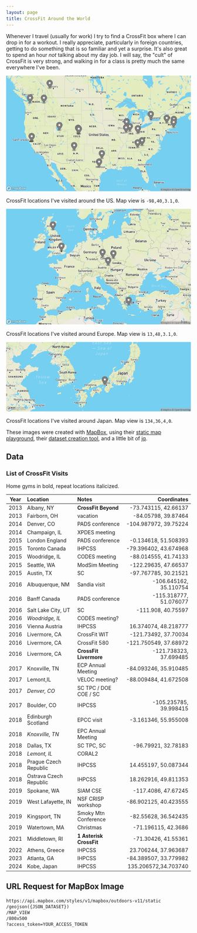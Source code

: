 ```yaml
---
layout: page
title: CrossFit Around the World
---
```


Whenever I travel (usually for work) I try to find a CrossFit box where I can drop in for a workout.
I really appreciate, particularly in foreign countries, getting to do something that is so familiar and yet a surprise.
It's also great to spend an hour *not* talking about my day job.
I will say, the "cult" of CrossFit is very strong, and walking in for a class is pretty much the same everywhere I've been.

![Elsa's CrossFit in the USA](/images/cf-in-usa.png "Elsa's CrossFit visits in the USA")
<div class="org-center">
CrossFit locations I've visited around the US. Map view is <code>-98,40,3.1,0</code>.
</div>

![Elsa's CrossFit visits in Europe](/images/cf-in-europe.png "Elsa's CrossFit visits in Europe")
<div class="org-center">
CrossFit locations I've visited around Europe. Map view is <code>13,48,3.1,0</code>.
</div>

![Elsa's CrossFit visits in Japan](/images/cf-in-japan.png "Elsa's CrossFit visits in Japan")
<div class="org-center">
CrossFit locations I've visited around Japan. Map view is <code>134,36,4,0</code>.
</div>

These images were created with [MapBox](https://www.mapbox.com),
using their [static map playground](https://docs.mapbox.com/playground/static/),
their [dataset creation tool](https://studio.mapbox.com/datasets/),
and a little bit of [jq](https://jqplay.org).

## Data

### List of CrossFit Visits

Home gyms in bold, repeat locations italicized.

| Year | Location               | Notes                   |            Coordinates |
|:----:|:-----------------------|:------------------------|-----------------------:|
| 2013 | Albany, NY             | **CrossFit Beyond**     |   -73.743115, 42.66137 |
| 2013 | Fairborn, OH           | vacation                |    -84.05798, 39.87464 |
| 2014 | Denver, CO             | PADS conference         |  -104.987972, 39.75224 |
| 2014 | Champaign, IL          | XPDES meeting           |                        |
| 2015 | London England         | PADS conference         |   -0.134618, 51.508393 |
| 2015 | Toronto Canada         | IHPCSS                  |  -79.396402, 43.674968 |
| 2015 | Woodridge, IL          | CODES meeting           |   -88.014555, 41.74133 |
| 2015 | Seattle, WA            | ModSim Meeting          |   -122.29635, 47.66537 |
| 2015 | Austin, TX             | SC                      |   -97.767785, 30.21521 |
| 2016 | Albuquerque, NM        | Sandia visit            | -106.645162, 35.110754 |
| 2016 | Banff Canada           | PADS conference         | -115.318777, 51.076077 |
| 2016 | Salt Lake City, UT     | SC                      |     -111.908, 40.75597 |
| 2016 | *Woodridge, IL*        | CODES meeting?          |                        |
| 2016 | Vienna Austria         | IHPCSS                  |   16.374074, 48.218777 |
| 2016 | Livermore, CA          | CrossFit WIT            |   -121.73492, 37.70034 |
| 2016 | Livermore, CA          | CrossFit 580            |  -121.750549, 37.68972 |
| 2016 | Livermore, CA          | **CrossFit Livermore**  | -121.738323, 37.699485 |
| 2017 | Knoxville, TN          | ECP Annual Meeting      |  -84.093246, 35.910485 |
| 2017 | Lemont,IL              | VELOC meeting?          |  -88.009484, 41.672508 |
| 2017 | *Denver, CO*           | SC TPC / DOE COE / SC   |                        |
| 2017 | Boulder, CO            | IHPCSS                  | -105.235785, 39.998415 |
| 2018 | Edinburgh Scotland     | EPCC visit              |   -3.161346, 55.955008 |
| 2018 | *Knoxville, TN*        | EPC Annual Meeting      |                        |
| 2018 | Dallas, TX             | SC TPC, SC              |    -96.79921, 32.78183 |
| 2018 | *Lemont, IL*           | CORAL2                  |                        |
| 2018 | Prague Czech Republic  | IHPCSS                  |   14.455197, 50.087344 |
| 2018 | Ostrava Czech Republic | IHPCSS                  |   18.262916, 49.811353 |
| 2019 | Spokane, WA            | SIAM CSE                |    -117.4086, 47.67245 |
| 2019 | West Lafayette, IN     | NSF CRISP workshop      |  -86.902125, 40.423555 |
| 2019 | Kingsport, TN          | Smoky Mtn Conference    |   -82.55628, 36.542435 |
| 2019 | Watertown, MA          | Christmas               |    -71.196115, 42.3686 |
| 2021 | Middletown, RI         | **1 Asterisk CrossFit** |    -71.30426, 41.55361 |
| 2022 | Athens, Greece         | IHPCSS                  |   23.706244, 37.963687 |
| 2023 | Atlanta, GA            | IHPCSS                  |  -84.389507, 33.779982 |
| 2024 | Kobe, Japan            | IHPCSS                  |   135.206572,34.703740 |

## URL Request for MapBox Image

```
https://api.mapbox.com/styles/v1/mapbox/outdoors-v11/static
/geojson({JSON_DATASET})
/MAP_VIEW
/800x500
?access_token=YOUR_ACCESS_TOKEN
```
